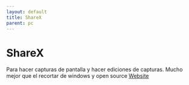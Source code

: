 ```yaml
---
layout: default
title: ShareX
parent: pc
---
```


# ShareX

Para hacer capturas de pantalla y hacer ediciones de capturas.
Mucho mejor que el recortar de windows y open source
[Website](https://getsharex.com/)
